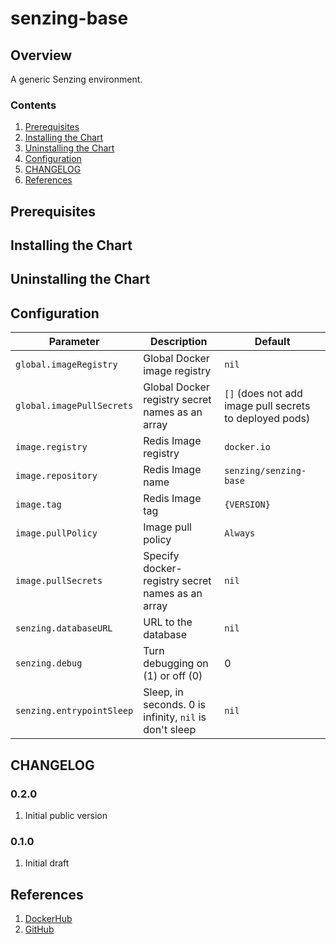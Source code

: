 # senzing-base

## Overview

A generic Senzing environment.

### Contents

1. [Prerequisites](#prerequisites)
1. [Installing the Chart](#installing-the-chart)
1. [Uninstalling the Chart](#uninstalling-the-chart)
1. [Configuration](#configuration)
1. [CHANGELOG](#changelog)
1. [References](#references)

## Prerequisites

## Installing the Chart

## Uninstalling the Chart

## Configuration

| Parameter | Description | Default |
|-----------|-------------|---------|
| `global.imageRegistry` | Global Docker image registry | `nil` |
| `global.imagePullSecrets` | Global Docker registry secret names as an array | `[]` (does not add image pull secrets to deployed pods) |
| `image.registry` | Redis Image registry | `docker.io` |
| `image.repository` | Redis Image name | `senzing/senzing-base` |
| `image.tag` | Redis Image tag | `{VERSION}` |
| `image.pullPolicy` | Image pull policy | `Always` |
| `image.pullSecrets` | Specify docker-registry secret names as an array | `nil` |
| `senzing.databaseURL` | URL to the database | `nil` |
| `senzing.debug` | Turn debugging on (1) or off (0) | 0 |
| `senzing.entrypointSleep` | Sleep, in seconds. 0 is infinity, `nil` is don't sleep | `nil` |


## CHANGELOG

### 0.2.0

1. Initial public version

### 0.1.0

1. Initial draft

## References

1. [DockerHub](https://hub.docker.com/r/senzing/senzing-base)
1. [GitHub](https://github.com/Senzing/docker-senzing-base)
